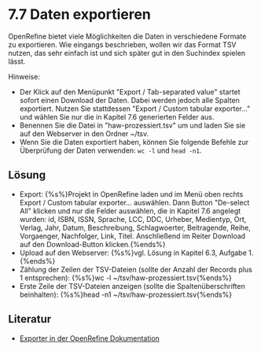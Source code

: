 # 7.7 Daten exportieren

OpenRefine bietet viele Möglichkeiten die Daten in verschiedene Formate zu exportieren. Wie eingangs beschrieben, wollen wir das Format TSV nutzen, das sehr einfach ist und sich später gut in den Suchindex spielen lässt.

Hinweise:

* Der Klick auf den Menüpunkt "Export / Tab-separated value" startet sofort einen Download der Daten. Dabei werden jedoch alle Spalten exportiert. Nutzen Sie stattdessen "Export / Custom tabular exporter..." und wählen Sie nur die in Kapitel 7.6 generierten Felder aus.
* Benennen Sie die Datei in "haw-prozessiert.tsv" um und laden Sie sie auf den Webserver in den Ordner ~/tsv.
* Wenn Sie die Daten exportiert haben, können Sie folgende Befehle zur Überprüfung der Daten verwenden: ```wc -l``` und ```head -n1```.

## Lösung

* Export: {%s%}Projekt in OpenRefine laden und im Menü oben rechts Export / Custom tabular exporter... auswählen. Dann Button "De-select All" klicken und nur die Felder auswählen, die in Kapitel 7.6 angelegt wurden: id, ISBN, ISSN, Sprache, LCC, DDC, Urheber, Medientyp, Ort, Verlag, Jahr, Datum, Beschreibung, Schlagwoerter, Beitragende, Reihe, Vorgaenger, Nachfolger, Link, Titel. Anschließend im Reiter Download auf den Download-Button klicken.{%ends%}
* Upload auf den Webserver: {%s%}vgl. Lösung in Kapitel 6.3, Aufgabe 1.{%ends%}
* Zählung der Zeilen der TSV-Dateien (sollte der Anzahl der Records plus 1 entsprechen): {%s%}wc -l ~/tsv/haw-prozessiert.tsv{%ends%}
* Erste Zeile der TSV-Dateien anzeigen (sollte die Spaltenüberschriften beinhalten): {%s%}head -n1 ~/tsv/haw-prozessiert.tsv{%ends%}

## Literatur

* [Exporter in der OpenRefine Dokumentation](https://github.com/OpenRefine/OpenRefine/wiki/Exporters)